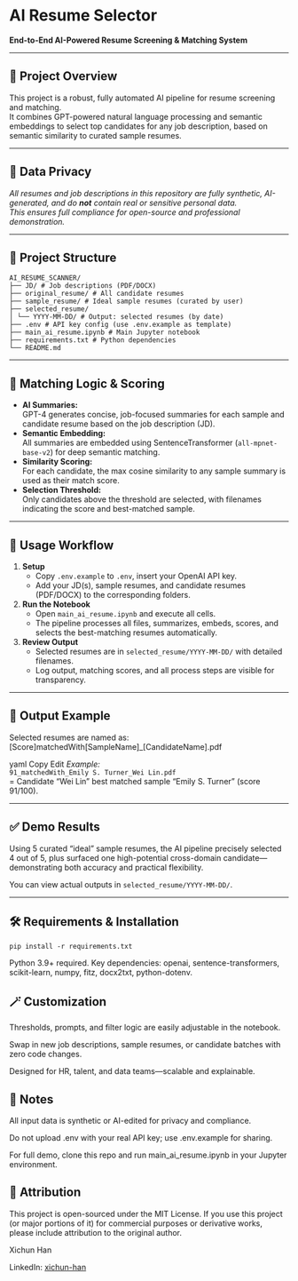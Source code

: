 # AI Resume Selector

**End-to-End AI-Powered Resume Screening & Matching System**

---

## 🚀 Project Overview

This project is a robust, fully automated AI pipeline for resume screening and matching.  
It combines GPT-powered natural language processing and semantic embeddings to select top candidates for any job description, based on semantic similarity to curated sample resumes.

---

## 📝 Data Privacy

*All resumes and job descriptions in this repository are fully synthetic, AI-generated, and do **not** contain real or sensitive personal data.  
This ensures full compliance for open-source and professional demonstration.*

---

## 📂 Project Structure
```
AI_RESUME_SCANNER/
├── JD/ # Job descriptions (PDF/DOCX)
├── original_resume/ # All candidate resumes
├── sample_resume/ # Ideal sample resumes (curated by user)
├── selected_resume/
│ └── YYYY-MM-DD/ # Output: selected resumes (by date)
├── .env # API key config (use .env.example as template)
├── main_ai_resume.ipynb # Main Jupyter notebook
├── requirements.txt # Python dependencies
└── README.md
```
---

## 🧠 Matching Logic & Scoring

- **AI Summaries:**  
  GPT-4 generates concise, job-focused summaries for each sample and candidate resume based on the job description (JD).
- **Semantic Embedding:**  
  All summaries are embedded using SentenceTransformer (`all-mpnet-base-v2`) for deep semantic matching.
- **Similarity Scoring:**  
  For each candidate, the max cosine similarity to any sample summary is used as their match score.
- **Selection Threshold:**  
  Only candidates above the threshold are selected, with filenames indicating the score and best-matched sample.

---

## 🔄 Usage Workflow

1. **Setup**  
   - Copy `.env.example` to `.env`, insert your OpenAI API key.
   - Add your JD(s), sample resumes, and candidate resumes (PDF/DOCX) to the corresponding folders.
2. **Run the Notebook**  
   - Open `main_ai_resume.ipynb` and execute all cells.
   - The pipeline processes all files, summarizes, embeds, scores, and selects the best-matching resumes automatically.
3. **Review Output**  
   - Selected resumes are in `selected_resume/YYYY-MM-DD/` with detailed filenames.
   - Log output, matching scores, and all process steps are visible for transparency.

---

## 📝 Output Example

Selected resumes are named as:
[Score]matchedWith[SampleName]_[CandidateName].pdf

yaml
Copy
Edit
*Example:*  
`91_matchedWith_Emily S. Turner_Wei Lin.pdf`  
= Candidate “Wei Lin” best matched sample “Emily S. Turner” (score 91/100).

---

## ✅ Demo Results

Using 5 curated “ideal” sample resumes, the AI pipeline precisely selected 4 out of 5, plus surfaced one high-potential cross-domain candidate—demonstrating both accuracy and practical flexibility.

You can view actual outputs in `selected_resume/YYYY-MM-DD/`.

---

## 🛠️ Requirements & Installation

```
pip install -r requirements.txt
```
Python 3.9+ required.
Key dependencies: openai, sentence-transformers, scikit-learn, numpy, fitz, docx2txt, python-dotenv.


## 🪄 Customization
Thresholds, prompts, and filter logic are easily adjustable in the notebook.

Swap in new job descriptions, sample resumes, or candidate batches with zero code changes.

Designed for HR, talent, and data teams—scalable and explainable.

## 🍂 Notes
All input data is synthetic or AI-edited for privacy and compliance.

Do not upload .env with your real API key; use .env.example for sharing.

For full demo, clone this repo and run main_ai_resume.ipynb in your Jupyter environment.

## 📢 Attribution
This project is open-sourced under the MIT License.
If you use this project (or major portions of it) for commercial purposes or derivative works, please include attribution to the original author.


Xichun Han

LinkedIn: [xichun-han](https://www.linkedin.com/in/xichun-han/)

